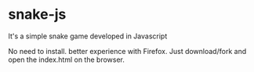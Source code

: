 snake-js
========

It's a simple snake game developed in Javascript

No need to install.
better experience with Firefox.
Just download/fork and open the index.html on the browser.
